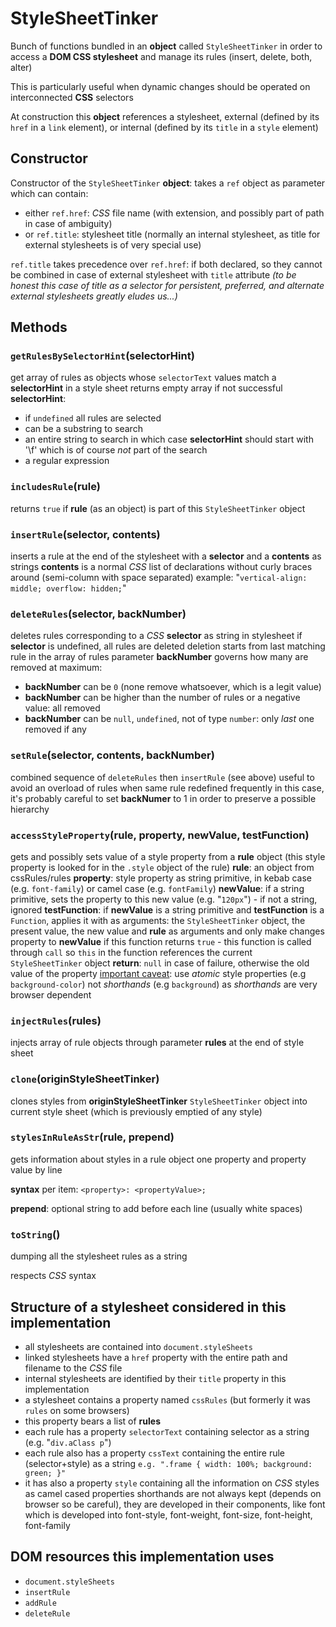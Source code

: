 # StyleSheetTinker

Bunch of functions bundled in an **object** called `StyleSheetTinker` in order to access a **DOM CSS stylesheet** and manage its rules (insert, delete, both, alter)

This is particularly useful when dynamic changes should be operated on interconnected **CSS** selectors

At construction this **object** references a stylesheet, external (defined by its `href` in a `link` element), or internal (defined by its `title` in a `style` element)

## Constructor

Constructor of the `StyleSheetTinker` **object**: takes a `ref` object as parameter which can contain:

- either `ref.href`: *CSS* file name (with extension, and possibly part of path in case of ambiguity)
- or `ref.title`: stylesheet title (normally an internal stylesheet, as title for external stylesheets is of very special use)

`ref.title` takes precedence over `ref.href`: if both declared, so they cannot be combined in case of external stylesheet with `title` attribute *(to be honest this case of title as a selector for persistent, preferred, and alternate external stylesheets greatly eludes us...)*

## Methods

### `getRulesBySelectorHint`(selectorHint) 

get array of rules as objects whose `selectorText` values match a **selectorHint** in a style sheet returns empty array if not successful
**selectorHint**:

- if `undefined` all rules are selected
- can be a substring to search
- an entire string to search in which case **selectorHint** should start with '\f' which is of course *not* part of the search
- a regular expression 

### `includesRule`(rule)

returns `true` if **rule** (as an object) is part of this `StyleSheetTinker` object 

### `insertRule`(selector, contents)

inserts a rule at the end of the stylesheet with a **selector** and a **contents** as strings
**contents** is a normal *CSS* list of declarations without curly braces around
(semi-column with space separated)
	example: "`vertical-align: middle; overflow: hidden;`"

### `deleteRules`(selector, backNumber) 

deletes rules corresponding to a *CSS* **selector** as string in stylesheet
if **selector** is undefined, all rules are deleted
deletion starts from last matching rule in the array of rules
parameter **backNumber** governs how many are removed at maximum:

- **backNumber** can be `0` (none remove whatsoever, which is a legit value)
- **backNumber** can be higher than the number of rules or a negative value: all removed
- **backNumber** can be `null`, `undefined`, not of type `number`: only *last* one removed if any

### `setRule`(selector, contents, backNumber) 

combined sequence of `deleteRules` then `insertRule` (see above)
useful to avoid an overload of rules when same rule redefined frequently
in this case, it's probably careful to set **backNumer** to 1 in order to preserve a possible hierarchy

### `accessStyleProperty`(rule, property, newValue, testFunction) 

gets and possibly sets value of a style property from a **rule** object (this style property is looked for in  the `.style` object of the rule)
**rule**: an object from cssRules/rules
**property**: style property as string primitive, in kebab case (e.g. `font-family`) or camel case (e.g. `fontFamily`)
**newValue**: if a string primitive, sets the property to this new value (e.g. "`120px`") - if not a string, ignored
**testFunction**: if **newValue** is a string primitive and **testFunction** is a `Function`, applies it with as arguments: the `StyleSheetTinker` object, the present value, the new value and **rule** as arguments and only make changes property to **newValue** if this function returns `true` - this function is called through `call` so `this` in the function references the current `StyleSheetTinker` object
**return**: `null` in case of failure, otherwise the old value of the property
<u>important caveat</u>: use *atomic* style properties (e.g `background-color`) not *shorthands* (e.g `background`) as *shorthands* are very browser dependent

### `injectRules`(rules) 

injects array of rule objects through parameter **rules** at the end of style sheet

### `clone`(originStyleSheetTinker) 

clones styles from **originStyleSheetTinker** `StyleSheetTinker` object into current style sheet (which is previously emptied of any style)

### `stylesInRuleAsStr`(rule, prepend) 

gets information about styles in a rule object one property and property value by line

**syntax** per item: `<property>: <propertyValue>;`

**prepend**: optional string to add before each line (usually white spaces)

### `toString`()

dumping all the stylesheet rules as a string

 respects *CSS* syntax

## Structure of a stylesheet considered in this implementation 

- all stylesheets are contained into `document.styleSheets`
- linked stylesheets have a `href` property with the entire path and filename to the *CSS* file
- internal stylesheets are identified by their `title` property in this implementation 
- a stylesheet contains a property named `cssRules` (but formerly it was `rules` on some browsers)
- this property bears a list of **rules**
- each rule has a property `selectorText` containing selector as a string (e.g. "`div.aClass p`")
- each rule also has a property `cssText` containing the entire rule (selector+style) as a string `e.g. ".frame { width: 100%; background: green; }"`
- it has also a property `style` containing all the information on *CSS* styles as camel cased properties shorthands are not always kept (depends on browser so be careful), they are developed in their components, like font which is developed into font-style, font-weight, font-size, font-height, font-family

## DOM resources this implementation uses

- `document.styleSheets`
- `insertRule`
- `addRule`
- `deleteRule`


